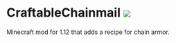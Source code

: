 # CraftableChainmail [![](http://cf.way2muchnoise.eu/leos-craftable-chainmailsvg)](https://minecraft.curseforge.com/projects/leos-craftable-chainmail)
Minecraft mod for 1.12 that adds a recipe for chain armor.
